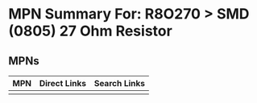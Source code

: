 



# MPN Summary For: R8O270 > SMD (0805) 27 Ohm Resistor

## MPNs
  

|MPN|Direct Links|Search Links|
| :--- | :--- | :--- |
||||
